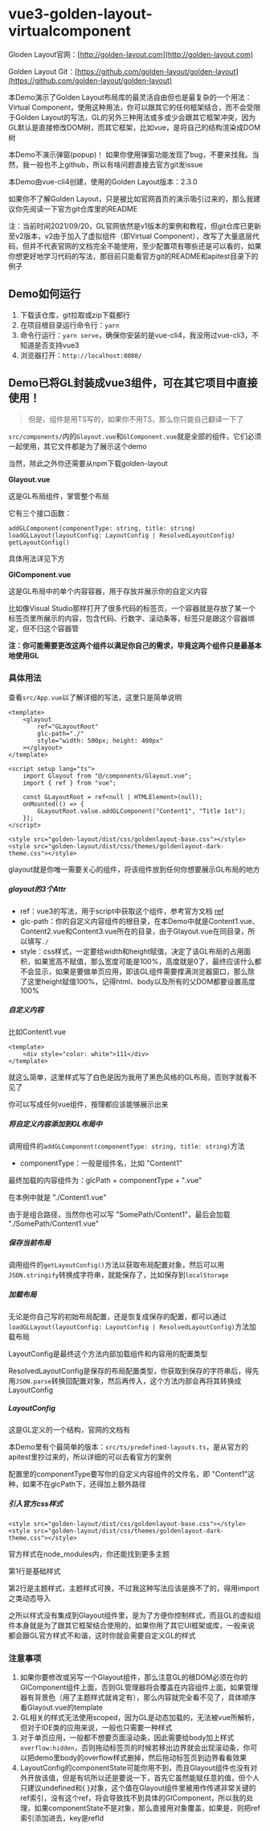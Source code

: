 # vue3-golden-layout-virtualcomponent
Gloden Layout官网：[http://golden-layout.com](http://golden-layout.com)

Golden Layout Git：[https://github.com/golden-layout/golden-layout](https://github.com/golden-layout/golden-layout)

本Demo演示了Golden Layout布局库的最灵活自由但也是最复杂的一个用法：Virtual Component，使用这种用法，你可以跟其它的任何框架结合，而不会受限于Golden Layout的写法，GL的另外三种用法或多或少会跟其它框架冲突，因为GL默认是直接修改DOM树，而其它框架，比如vue，是将自己的结构渲染成DOM树

本Demo不演示弹窗(popup)！
如果你使用弹窗功能发现了bug，不要来找我。当然，我一般也不上github，所以有啥问题直接去官方git发issue

本Demo由vue-cli4创建，使用的Golden Layout版本：2.3.0

如果你不了解Golden Layout，只是被比如官网首页的演示吸引过来的，那么我建议你先阅读一下官方git仓库里的README

注：当前时间2021/09/20，GL官网依然是v1版本的案例和教程，但git仓库已更新至v2版本，v2由于加入了虚拟组件（即Virtual Component），改写了大量底层代码，但并不代表官网的文档完全不能使用，至少配置项有哪些还是可以看的，如果你想更好地学习代码的写法，那目前只能看官方git的README和apitest目录下的例子

## Demo如何运行
1. 下载该仓库，git拉取或zip下载都行
2. 在项目根目录运行命令行：`yarn`
3. 命令行运行：`yarn serve`，确保你安装的是vue-cli4，我没用过vue-cli3，不知道是否支持vue3
4. 浏览器打开：`http://localhost:8080/`

## Demo已将GL封装成vue3组件，可在其它项目中直接使用！
> 但是，组件是用TS写的，如果你不用TS，那么你只能自己翻译一下了

`src/components/`内的`Glayout.vue`和`GlComponent.vue`就是全部的组件，它们必须一起使用，其它文件都是为了展示这个demo

当然，除此之外你还需要从npm下载golden-layout

**Glayout.vue**

这是GL布局组件，掌管整个布局

它有三个接口函数：

	addGLComponent(componentType: string, title: string)
	loadGLLayout(layoutConfig: LayoutConfig | ResolvedLayoutConfig)
	getLayoutConfig()

具体用法详见下方

**GlComponent.vue**

这是GL布局中的单个内容容器，用于存放并展示你的自定义内容

比如像Visual Studio那样打开了很多代码的标签页，一个容器就是存放了某一个标签页里所展示的内容，包含代码、行数字、滚动条等，标签只是跟这个容器绑定，但不归这个容器管

**注：你可能需要更改这两个组件以满足你自己的需求，毕竟这两个组件只是最基本地使用GL**

### 具体用法
查看`src/App.vue`以了解详细的写法，这里只是简单说明

	<template>
		<glayout
			ref="GLayoutRoot"
			glc-path="./"
			style="width: 500px; height: 400px"
		></glayout>
	</template>

	<script setup lang="ts">
		import Glayout from "@/components/Glayout.vue";
		import { ref } from "vue";

		const GLayoutRoot = ref<null | HTMLElement>(null);
		onMounted(() => {
			GLayoutRoot.value.addGLComponent("Content1", "Title 1st");
		});
	</script>

	<style src="golden-layout/dist/css/goldenlayout-base.css"></style>
	<style src="golden-layout/dist/css/themes/goldenlayout-dark-theme.css"></style>

glayout就是你唯一需要关心的组件，将该组件放到任何你想要展示GL布局的地方

##### glayout的3个Attr
- ref：vue3的写法，用于script中获取这个组件，参考官方文档 [ref](https://v3.cn.vuejs.org/api/special-attributes.html#ref)
- glc-path：你的自定义内容组件的根目录，在本Demo中就是Content1.vue、Content2.vue和Content3.vue所在的目录，由于Glayout.vue在同目录，所以填写`./`
- style：css样式，一定要给width和height赋值，决定了该GL布局的占用面积，如果宽高不赋值，那么宽度可能是100%，高度就是0了，最终应该什么都不会显示，如果是要做单页应用，即该GL组件需要撑满浏览器窗口，那么除了这里height赋值100%，记得html、body以及所有的父DOM都要设置高度100%

##### 自定义内容
比如Content1.vue

    <template>
        <div style="color: white">111</div>
    </template>

就这么简单，这里样式写了白色是因为我用了黑色风格的GL布局，否则字就看不见了

你可以写成任何vue组件，按理都应该能够展示出来

##### 将自定义内容添加到GL布局中
调用组件的`addGLComponent(componentType: string, title: string)`方法
- componentType：一般是组件名，比如 "Content1"

最终加载的内容组件为：glcPath + componentType + ".vue"

在本例中就是 "./Content1.vue"

由于是组合路径，当然你也可以写 "SomePath/Content1"，最后会加载 "./SomePath/Content1.vue"

##### 保存当前布局
调用组件的`getLayoutConfig()`方法以获取布局配置对象，然后可以用`JSON.stringify`转换成字符串，就能保存了，比如保存到`localStorage`

##### 加载布局
无论是你自己写的初始布局配置，还是恢复成保存的配置，都可以通过`loadGLLayout(layoutConfig: LayoutConfig | ResolvedLayoutConfig)`方法加载布局

LayoutConfig是最终这个方法内部加载组件和内容用的配置类型

ResolvedLayoutConfig是保存的布局配置类型，你获取到保存的字符串后，得先用`JSON.parse`转换回配置对象，然后再传入，这个方法内部会再将其转换成LayoutConfig

##### LayoutConfig
这是GL定义的一个结构，官网的文档有

本Demo里有个最简单的版本：`src/ts/predefined-layouts.ts`，是从官方的apitest里抄过来的，所以详细的可以去看官方的案例

配置里的componentType要写你的自定义内容组件的文件名，即 "Content1"这种，如果不在glcPath下，还得加上额外路径

##### 引入官方css样式

	<style src="golden-layout/dist/css/goldenlayout-base.css"></style>
	<style src="golden-layout/dist/css/themes/goldenlayout-dark-theme.css"></style>

官方样式在node_modules内，你还能找到更多主题

第1行是基础样式

第2行是主题样式，主题样式可换，不过我这种写法应该是换不了的，得用import之类动态导入

之所以样式没有集成到Glayout组件里，是为了方便你控制样式，而且GL的虚拟组件本身就是为了跟其它框架结合使用的，如果你用了其它UI框架或库，一般来说都会跟GL官方样式不和谐，这时你就会需要自定义GL的样式

### 注意事项
1. 如果你要修改或另写一个Glayout组件，那么注意GL的根DOM必须在你的GlComponent组件上面，否则GL管理器将会覆盖在内容组件上面，如果管理器有背景色（用了主题样式就肯定有），那么内容就完全看不见了，具体顺序看Glayout.vue的template
2. GL相关的样式无法使用scoped，因为GL是动态加载的，无法被vue所解析，但对于IDE类的应用来说，一般也只需要一种样式
3. 对于单页应用，一般都不想要页面滚动条，因此需要给body加上样式`overflow:hidden`，否则拖动标签页的时候若移出边界就会出现滚动条，你可以把demo里body的overflow样式删掉，然后拖动标签页到边界看看效果
4. LayoutConfig的componentState可能你用不到，而且Glayout组件也没有对外开放该值，但是有坑所以还是要说一下，首先它虽然能赋任意的值，但个人只建议undefined和{ }对象，这个值在Glayout组件里被用作传递非常关键的ref索引，没有这个ref，将会导致找不到具体的GlComponent，所以我的处理，如果componentState不是对象，那么直接用对象覆盖，如果是，则把ref索引添加进去，key是refId

